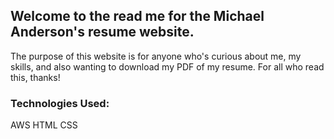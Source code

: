 ## Welcome to the read me for the Michael Anderson's resume website. ##

The purpose of this website is for anyone who's curious about me, my skills, and also wanting to download my PDF of my resume.
For all who read this, thanks!

### Technologies Used: ###
AWS
HTML
CSS
